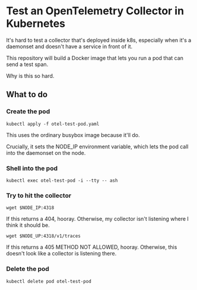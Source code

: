 # Test an OpenTelemetry Collector in Kubernetes

It's hard to test a collector that's deployed inside k8s,
especially when it's a daemonset and doesn't have a service in front of it.

This repository will build a Docker image that lets you run a pod
that can send a test span.

Why is this so hard.

## What to do

### Create the pod

`kubectl apply -f otel-test-pod.yaml`

This uses the ordinary busybox image because it'll do.

Crucially, it sets the NODE_IP environment variable, which lets the pod call into the daemonset on the node.

### Shell into the pod

`kubectl exec otel-test-pod -i --tty -- ash`

### Try to hit the collector

`wget $NODE_IP:4318`

If this returns a 404, hooray. Otherwise, my collector isn't listening where I think it should be.

`wget $NODE_UP:4318/v1/traces`

If this returns a 405 METHOD NOT ALLOWED, hooray. Otherwise, this doesn't look like a collector is listening there.

### Delete the pod

`kubectl delete pod otel-test-pod`
